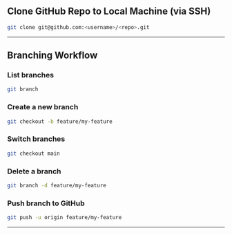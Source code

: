 ##  Clone GitHub Repo to Local Machine (via SSH)

```bash
git clone git@github.com:<username>/<repo>.git
```

---

##  Branching Workflow

### List branches
```bash
git branch
```

### Create a new branch
```bash
git checkout -b feature/my-feature
```

### Switch branches
```bash
git checkout main
```

### Delete a branch
```bash
git branch -d feature/my-feature
```

### Push branch to GitHub
```bash
git push -u origin feature/my-feature
```

---
